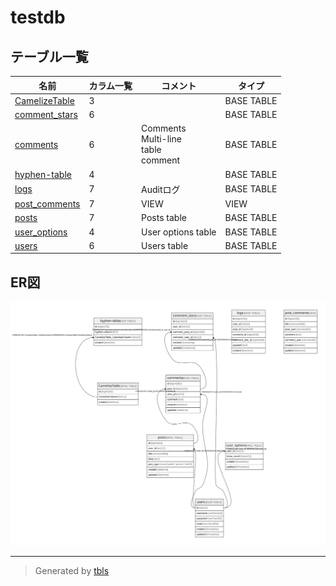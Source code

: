 # testdb

## テーブル一覧

| 名前                                | カラム一覧      | コメント                                       | タイプ        |
| --------------------------------- | ---------- | ------------------------------------------ | ---------- |
| [CamelizeTable](CamelizeTable.md) | 3          |                                            | BASE TABLE |
| [comment_stars](comment_stars.md) | 6          |                                            | BASE TABLE |
| [comments](comments.md)           | 6          | Comments<br>Multi-line<br>table<br>comment | BASE TABLE |
| [hyphen-table](hyphen-table.md)   | 4          |                                            | BASE TABLE |
| [logs](logs.md)                   | 7          | Auditログ                                    | BASE TABLE |
| [post_comments](post_comments.md) | 7          | VIEW                                       | VIEW       |
| [posts](posts.md)                 | 7          | Posts table                                | BASE TABLE |
| [user_options](user_options.md)   | 4          | User options table                         | BASE TABLE |
| [users](users.md)                 | 6          | Users table                                | BASE TABLE |

## ER図

![er](schema.svg)

---

> Generated by [tbls](https://github.com/k1LoW/tbls)
